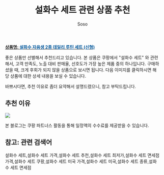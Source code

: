﻿---
layout: post
title:  "설화수 세트 관련 상품 추천"
author: Soso
categories: [ 디지털/가전]
tags: [설화수 세트,설화수 세트 가격,설화수 세트 추천,설화수 세트 최저가,설화수 세트 면세점 가격,설화수 세트 쿠팡,설화수 세트 미국 가격,설화수 세트 미국,설화수 세트 종류,설화수 세트 면세점]
image: https://ads-partners.coupang.com/image1/xBbAcTk8ZrfUmS5KxLtoJR960NM91YLEgPdRV8HlJj3nn0oL9QBuMWQ0d4XvWwyG2rQ2FXlTamaHXwkx2PKz4SOvwOK7dCpBLRFrzimhVYrqwXeEm3dbgQRjGZacW19NMPed_2eOMQsnp-xYeDEf5FUqMGWb8veN7eLnRuV_2b1H2lb21aUtI1f-oMEJlDrG5rT_ulm0cQttvGt7C2yeRBc6r95xopB-BFKkJRVhpYr2tHEZe2midSI-0C-gxJO5Ud2sPySHbtWRmazAT7dnfhOvFV5y7OPybVoqUtpm0mMJgyP3iPY= 
description: "쿠팡에서 설화수 세트 관련 상품으로 가장 고객 선호도가 높은 제품 중 하나입니다."
---

<a href="https://link.coupang.com/re/AFFSDP?lptag=AF5673682&pageKey=7182906592&itemId=18119488260&vendorItemId=88408352978&traceid=V0-153-2d1608eae5519b7c&requestid=20240206142224032202488427&token=31850C%7CMIXED"><b>상품명: <font color='#01579B'>설화수 자음생 2종 데일리 루틴 세트 (신형)</font></b></a>

좋은 상품만 선별해서 추천드리고 있습니다.
본 상품은 쿠팡에서 "설화수 세트" 와 관련해서, 고객 만족도, 노출 대비 판매율, 선호도가 가장 높은 제품 중의 하나입니다.
구매하셨을 때, 크게 후회가 되지 않을 상품으로 보시면 됩니다. 
다음 이미지를 클릭하시면 해당 상품에 대한 상세 내용을 보실 수 있습니다.

바쁘시다면, 추천 이유로 좀더 요약해서 설명드렸으니, 참고 부탁드립니다.

## 추천 이유 

<a href="https://link.coupang.com/re/AFFSDP?lptag=AF5673682&pageKey=7182906592&itemId=18119488260&vendorItemId=88408352978&traceid=V0-153-2d1608eae5519b7c&requestid=20240206142224032202488427&token=31850C%7CMIXED"><img src="http://image1.coupangcdn.com/image/vendor_inventory/20de/9cbfdc95c1511e72b5e66fe5ee37ce3fe549c67963eb274f699033bad77c.jpg"></a> 

본 블로그는 쿠팡 파트너스 활동을 통해 일정액의 수수료를 제공받을 수 있습니다.

## 참고: 관련 검색어    
설화수 세트,설화수 세트 가격,설화수 세트 추천,설화수 세트 최저가,설화수 세트 면세점 가격,설화수 세트 쿠팡,설화수 세트 미국 가격,설화수 세트 미국,설화수 세트 종류,설화수 세트 면세점